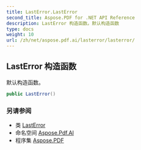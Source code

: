 ```yaml
---
title: LastError.LastError
second_title: Aspose.PDF for .NET API Reference
description: LastError 构造函数。默认构造函数
type: docs
weight: 10
url: /zh/net/aspose.pdf.ai/lasterror/lasterror/
---
```

## LastError 构造函数

默认构造函数。

```csharp
public LastError()
```

### 另请参阅

* 类 [LastError](../)
* 命名空间 [Aspose.Pdf.AI](../../../aspose.pdf.ai/)
* 程序集 [Aspose.PDF](../../../)